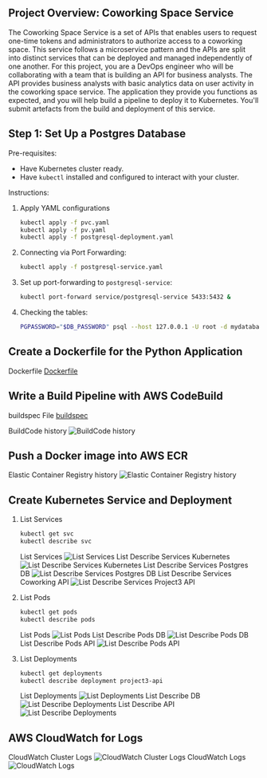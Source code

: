 ## Project Overview: Coworking Space Service

The Coworking Space Service is a set of APIs that enables users to request one-time tokens and administrators to authorize access to a coworking space. This service follows a microservice pattern and the APIs are split into distinct services that can be deployed and managed independently of one another. For this project, you are a DevOps engineer who will be collaborating with a team that is building an API for business analysts. The API provides business analysts with basic analytics data on user activity in the coworking space service. The application they provide you functions as expected, and you will help build a pipeline to deploy it to Kubernetes. You'll submit artefacts from the build and deployment of this service.

## Step 1: Set Up a Postgres Database
Pre-requisites:
- Have Kubernetes cluster ready.
- Have `kubectl` installed and configured to interact with your cluster.

Instructions:
1. Apply YAML configurations
    ```bash
    kubectl apply -f pvc.yaml
    kubectl apply -f pv.yaml
    kubectl apply -f postgresql-deployment.yaml
    ```
2. Connecting via Port Forwarding:
   ```bash
   kubectl apply -f postgresql-service.yaml
   ```
3. Set up port-forwarding to `postgresql-service`:
   ```bash
   kubectl port-forward service/postgresql-service 5433:5432 &
   ```
4. Checking the tables:
    ```bash
    PGPASSWORD="$DB_PASSWORD" psql --host 127.0.0.1 -U root -d mydatabase -p 5433
    ```

## Create a Dockerfile for the Python Application
Dockerfile
[Dockerfile](./analytics/Dockerfile)

## Write a Build Pipeline with AWS CodeBuild
buildspec File
[buildspec](./buildspec.yml)

BuildCode history
![BuildCode history](Project%20Screenshots/CodeBuild.png)

## Push a Docker image into AWS ECR
Elastic Container Registry history
![Elastic Container Registry history](Project%20Screenshots/ElasticContainerRegistry.png)

## Create Kubernetes Service and Deployment
1. List Services
   ```bash
   kubectl get svc
   kubectl describe svc
   ```
   List Services
   ![List Services](Project%20Screenshots/ListServices.png)
   List Describe Services Kubernetes
   ![List Describe Services Kubernetes](Project%20Screenshots/DescribeSvcKubernetes.png)
   List Describe Services Postgres DB
   ![List Describe Services Postgres DB](Project%20Screenshots/DescribeSvcPostgresqlService.png)
   List Describe Services Coworking API
   ![List Describe Services Project3 API](Project%20Screenshots/DescribeSvcCoworking.png)

3. List Pods
   ```bash
   kubectl get pods
   kubectl describe pods
   ```
   List Pods
   ![List Pods](Project%20Screenshots/ListPods.png)
   List Describe Pods DB
   ![List Describe Pods DB](Project%20Screenshots/DescribePodsPostgresql.png)
   List Describe Pods API
   ![List Describe Pods API](Project%20Screenshots/DescribePodsCoworking.png)
   
4. List Deployments
   ```bash
   kubectl get deployments
   kubectl describe deployment project3-api
   ```
   List Deployments
   ![List Deployments](Project%20Screenshots/ListDeployments.png)
   List Describe DB
   ![List Describe Deployments](Project%20Screenshots/DescribeDeploymentsPostgresql.png)
   List Describe API
   ![List Describe Deployments](Project%20Screenshots/DescribeDeploymentsCoworking.png)

## AWS CloudWatch for Logs
   
   CloudWatch Cluster Logs
   ![CloudWatch Cluster Logs](Project%20Screenshots/CloudWatch-ClusterLogs.png)
   CloudWatch Logs
   ![CloudWatch Logs](Project%20Screenshots/CloudWatch-Logs.png)
